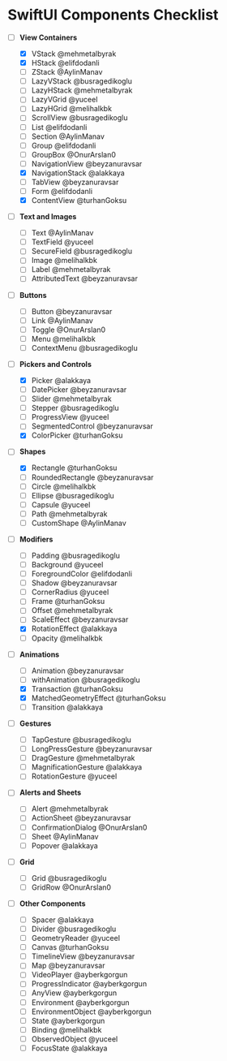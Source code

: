 # SwiftUI Components Checklist

- [ ] **View Containers**

  - [x] VStack @mehmetalbyrak
  - [x] HStack @elifdodanli
  - [ ] ZStack @AylinManav
  - [ ] LazyVStack @busragedikoglu
  - [ ] LazyHStack @mehmetalbyrak
  - [ ] LazyVGrid @yuceel
  - [ ] LazyHGrid @melihalkbk
  - [ ] ScrollView @busragedikoglu
  - [ ] List @elifdodanli
  - [ ] Section @AylinManav
  - [ ] Group @elifdodanli
  - [ ] GroupBox @OnurArslan0
  - [ ] NavigationView @beyzanuravsar
  - [x] NavigationStack @alakkaya
  - [ ] TabView @beyzanuravsar
  - [ ] Form @elifdodanli
  - [x] ContentView @turhanGoksu

- [ ] **Text and Images**

  - [ ] Text @AylinManav
  - [ ] TextField @yuceel
  - [ ] SecureField @busragedikoglu
  - [ ] Image @melihalkbk
  - [ ] Label @mehmetalbyrak
  - [ ] AttributedText @beyzanuravsar

- [ ] **Buttons**

  - [ ] Button @beyzanuravsar
  - [ ] Link @AylinManav
  - [ ] Toggle @OnurArslan0
  - [ ] Menu @melihalkbk
  - [ ] ContextMenu @busragedikoglu

- [ ] **Pickers and Controls**

  - [x] Picker @alakkaya
  - [ ] DatePicker @beyzanuravsar
  - [ ] Slider @mehmetalbyrak
  - [ ] Stepper @busragedikoglu
  - [ ] ProgressView @yuceel
  - [ ] SegmentedControl @beyzanuravsar
  - [x] ColorPicker @turhanGoksu

- [ ] **Shapes**

  - [x] Rectangle @turhanGoksu
  - [ ] RoundedRectangle @beyzanuravsar
  - [ ] Circle @melihalkbk
  - [ ] Ellipse @busragedikoglu
  - [ ] Capsule @yuceel
  - [ ] Path @mehmetalbyrak
  - [ ] CustomShape @AylinManav

- [ ] **Modifiers**

  - [ ] Padding @busragedikoglu
  - [ ] Background @yuceel
  - [ ] ForegroundColor @elifdodanli
  - [ ] Shadow @beyzanuravsar
  - [ ] CornerRadius @yuceel
  - [ ] Frame @turhanGoksu
  - [ ] Offset @mehmetalbyrak
  - [ ] ScaleEffect @beyzanuravsar
  - [x] RotationEffect @alakkaya
  - [ ] Opacity @melihalkbk

- [ ] **Animations**

  - [ ] Animation @beyzanuravsar
  - [ ] withAnimation @busragedikoglu
  - [x] Transaction @turhanGoksu
  - [x] MatchedGeometryEffect @turhanGoksu
  - [ ] Transition @alakkaya

- [ ] **Gestures**

  - [ ] TapGesture @busragedikoglu
  - [ ] LongPressGesture @beyzanuravsar
  - [ ] DragGesture @mehmetalbyrak
  - [ ] MagnificationGesture @alakkaya
  - [ ] RotationGesture @yuceel

- [ ] **Alerts and Sheets**

  - [ ] Alert @mehmetalbyrak
  - [ ] ActionSheet @beyzanuravsar
  - [ ] ConfirmationDialog @OnurArslan0
  - [ ] Sheet @AylinManav
  - [ ] Popover @alakkaya

- [ ] **Grid**

  - [ ] Grid @busragedikoglu
  - [ ] GridRow @OnurArslan0

- [ ] **Other Components**
  - [ ] Spacer @alakkaya
  - [ ] Divider @busragedikoglu
  - [ ] GeometryReader @yuceel
  - [ ] Canvas @turhanGoksu
  - [ ] TimelineView @beyzanuravsar
  - [ ] Map @beyzanuravsar
  - [ ] VideoPlayer @ayberkgorgun
  - [ ] ProgressIndicator @ayberkgorgun
  - [ ] AnyView @ayberkgorgun
  - [ ] Environment @ayberkgorgun
  - [ ] EnvironmentObject @ayberkgorgun
  - [ ] State @ayberkgorgun
  - [ ] Binding @melihalkbk
  - [ ] ObservedObject @yuceel
  - [ ] FocusState @alakkaya
